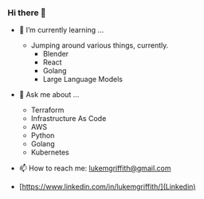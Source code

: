 ### Hi there 👋

- 🌱 I’m currently learning ...
  - Jumping around various things, currently.
    - Blender
    - React
    - Golang
    - Large Language Models

- 💬 Ask me about ...
  - Terraform
  - Infrastructure As Code
  - AWS
  - Python
  - Golang
  - Kubernetes
  
- 📫 How to reach me: lukemgriffith@gmail.com
- [https://www.linkedin.com/in/lukemgriffith/](Linkedin)

<!--
**lukemgriffith/lukemgriffith** is a ✨ _special_ ✨ repository because its `README.md` (this file) appears on your GitHub profile.

Here are some ideas to get you started:

- 🔭 I’m currently working on ...
- 🌱 I’m currently learning ...
- 👯 I’m looking to collaborate on ...
- 🤔 I’m looking for help with ...
- 💬 Ask me about ...
- 📫 How to reach me: ...
- 😄 Pronouns: ...
- ⚡ Fun fact: ...
-->
